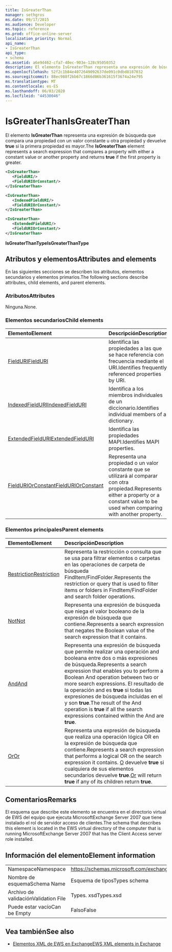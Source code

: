 ```yaml
---
title: IsGreaterThan
manager: sethgros
ms.date: 09/17/2015
ms.audience: Developer
ms.topic: reference
ms.prod: office-online-server
localization_priority: Normal
api_name:
- IsGreaterThan
api_type:
- schema
ms.assetid: a6e9d462-cfa7-40ec-903e-128c95050352
description: El elemento IsGreaterThan representa una expresión de búsqueda que compara una propiedad con un valor constante u otra propiedad y devuelve true si la primera propiedad es mayor.
ms.openlocfilehash: 52f2c1b84e4072649092637de091c0dbd8187032
ms.sourcegitcommit: 88ec988f2bb67c1866d06b361615f3674a24e795
ms.translationtype: MT
ms.contentlocale: es-ES
ms.lasthandoff: 06/03/2020
ms.locfileid: "44530046"
---
```

# <a name="isgreaterthan"></a><span data-ttu-id="59387-103">IsGreaterThan</span><span class="sxs-lookup"><span data-stu-id="59387-103">IsGreaterThan</span></span>

<span data-ttu-id="59387-104">El elemento **IsGreaterThan** representa una expresión de búsqueda que compara una propiedad con un valor constante u otra propiedad y devuelve **true** si la primera propiedad es mayor.</span><span class="sxs-lookup"><span data-stu-id="59387-104">The **IsGreaterThan** element represents a search expression that compares a property with either a constant value or another property and returns **true** if the first property is greater.</span></span> 
  
```xml
<IsGreaterThan>
   <FieldURI/>
   <FieldURIOrConstant/>
</IsGreaterThan>
```

```xml
<IsGreaterThan>
   <IndexedFieldURI/> 
   <FieldURIOrConstant/>
</IsGreaterThan>
```

```xml
<IsGreaterThan>
   <ExtendedFieldURI/>
   <FieldURIOrConstant/>
</IsGreaterThan>
```

<span data-ttu-id="59387-105">**IsGreaterThanType**</span><span class="sxs-lookup"><span data-stu-id="59387-105">**IsGreaterThanType**</span></span>

## <a name="attributes-and-elements"></a><span data-ttu-id="59387-106">Atributos y elementos</span><span class="sxs-lookup"><span data-stu-id="59387-106">Attributes and elements</span></span>

<span data-ttu-id="59387-107">En las siguientes secciones se describen los atributos, elementos secundarios y elementos primarios.</span><span class="sxs-lookup"><span data-stu-id="59387-107">The following sections describe attributes, child elements, and parent elements.</span></span>
  
### <a name="attributes"></a><span data-ttu-id="59387-108">Atributos</span><span class="sxs-lookup"><span data-stu-id="59387-108">Attributes</span></span>

<span data-ttu-id="59387-109">Ninguna.</span><span class="sxs-lookup"><span data-stu-id="59387-109">None.</span></span>
  
### <a name="child-elements"></a><span data-ttu-id="59387-110">Elementos secundarios</span><span class="sxs-lookup"><span data-stu-id="59387-110">Child elements</span></span>

|<span data-ttu-id="59387-111">**Elemento**</span><span class="sxs-lookup"><span data-stu-id="59387-111">**Element**</span></span>|<span data-ttu-id="59387-112">**Descripción**</span><span class="sxs-lookup"><span data-stu-id="59387-112">**Description**</span></span>|
|:-----|:-----|
|[<span data-ttu-id="59387-113">FieldURI</span><span class="sxs-lookup"><span data-stu-id="59387-113">FieldURI</span></span>](fielduri.md) <br/> |<span data-ttu-id="59387-114">Identifica las propiedades a las que se hace referencia con frecuencia mediante el URI.</span><span class="sxs-lookup"><span data-stu-id="59387-114">Identifies frequently referenced properties by URI.</span></span>  <br/> |
|[<span data-ttu-id="59387-115">IndexedFieldURI</span><span class="sxs-lookup"><span data-stu-id="59387-115">IndexedFieldURI</span></span>](indexedfielduri.md) <br/> |<span data-ttu-id="59387-116">Identifica a los miembros individuales de un diccionario.</span><span class="sxs-lookup"><span data-stu-id="59387-116">Identifies individual members of a dictionary.</span></span>  <br/> |
|[<span data-ttu-id="59387-117">ExtendedFieldURI</span><span class="sxs-lookup"><span data-stu-id="59387-117">ExtendedFieldURI</span></span>](extendedfielduri.md) <br/> |<span data-ttu-id="59387-118">Identifica las propiedades MAPI.</span><span class="sxs-lookup"><span data-stu-id="59387-118">Identifies MAPI properties.</span></span>  <br/> |
|[<span data-ttu-id="59387-119">FieldURIOrConstant</span><span class="sxs-lookup"><span data-stu-id="59387-119">FieldURIOrConstant</span></span>](fielduriorconstant.md) <br/> |<span data-ttu-id="59387-120">Representa una propiedad o un valor constante que se utilizará al comparar con otra propiedad.</span><span class="sxs-lookup"><span data-stu-id="59387-120">Represents either a property or a constant value to be used when comparing with another property.</span></span>  <br/> |
   
### <a name="parent-elements"></a><span data-ttu-id="59387-121">Elementos principales</span><span class="sxs-lookup"><span data-stu-id="59387-121">Parent elements</span></span>

|<span data-ttu-id="59387-122">**Elemento**</span><span class="sxs-lookup"><span data-stu-id="59387-122">**Element**</span></span>|<span data-ttu-id="59387-123">**Descripción**</span><span class="sxs-lookup"><span data-stu-id="59387-123">**Description**</span></span>|
|:-----|:-----|
|[<span data-ttu-id="59387-124">Restriction</span><span class="sxs-lookup"><span data-stu-id="59387-124">Restriction</span></span>](restriction.md) <br/> |<span data-ttu-id="59387-125">Representa la restricción o consulta que se usa para filtrar elementos o carpetas en las operaciones de carpeta de búsqueda FindItem/FindFolder.</span><span class="sxs-lookup"><span data-stu-id="59387-125">Represents the restriction or query that is used to filter items or folders in FindItem/FindFolder and search folder operations.</span></span>  <br/> |
|[<span data-ttu-id="59387-126">Not</span><span class="sxs-lookup"><span data-stu-id="59387-126">Not</span></span>](not.md) <br/> |<span data-ttu-id="59387-127">Representa una expresión de búsqueda que niega el valor booleano de la expresión de búsqueda que contiene.</span><span class="sxs-lookup"><span data-stu-id="59387-127">Represents a search expression that negates the Boolean value of the search expression that it contains.</span></span>  <br/> |
|[<span data-ttu-id="59387-128">And</span><span class="sxs-lookup"><span data-stu-id="59387-128">And</span></span>](and.md) <br/> |<span data-ttu-id="59387-129">Representa una expresión de búsqueda que permite realizar una operación and booleana entre dos o más expresiones de búsqueda.</span><span class="sxs-lookup"><span data-stu-id="59387-129">Represents a search expression that enables you to perform a Boolean And operation between two or more search expressions.</span></span> <span data-ttu-id="59387-130">El resultado de la operación and es **true** si todas las expresiones de búsqueda incluidas en el y son **true**.</span><span class="sxs-lookup"><span data-stu-id="59387-130">The result of the And operation is **true** if all the search expressions contained within the And are **true**.</span></span>  <br/> |
|[<span data-ttu-id="59387-131">Or</span><span class="sxs-lookup"><span data-stu-id="59387-131">Or</span></span>](or.md) <br/> |<span data-ttu-id="59387-132">Representa una expresión de búsqueda que realiza una operación lógica OR en la expresión de búsqueda que contiene.</span><span class="sxs-lookup"><span data-stu-id="59387-132">Represents a search expression that performs a logical OR on the search expression it contains.</span></span> <span data-ttu-id="59387-133">[O](or.md) devuelve **true** si cualquiera de sus elementos secundarios devuelve **true**.</span><span class="sxs-lookup"><span data-stu-id="59387-133">[Or](or.md) will return **true** if any of its children return **true**.</span></span>  <br/> |
   
## <a name="remarks"></a><span data-ttu-id="59387-134">Comentarios</span><span class="sxs-lookup"><span data-stu-id="59387-134">Remarks</span></span>

<span data-ttu-id="59387-135">El esquema que describe este elemento se encuentra en el directorio virtual de EWS del equipo que ejecuta MicrosoftExchange Server 2007 que tiene instalado el rol de servidor acceso de clientes.</span><span class="sxs-lookup"><span data-stu-id="59387-135">The schema that describes this element is located in the EWS virtual directory of the computer that is running MicrosoftExchange Server 2007 that has the Client Access server role installed.</span></span>
  
## <a name="element-information"></a><span data-ttu-id="59387-136">Información del elemento</span><span class="sxs-lookup"><span data-stu-id="59387-136">Element information</span></span>

|||
|:-----|:-----|
|<span data-ttu-id="59387-137">Namespace</span><span class="sxs-lookup"><span data-stu-id="59387-137">Namespace</span></span>  <br/> |https://schemas.microsoft.com/exchange/services/2006/types  <br/> |
|<span data-ttu-id="59387-138">Nombre de esquema</span><span class="sxs-lookup"><span data-stu-id="59387-138">Schema Name</span></span>  <br/> |<span data-ttu-id="59387-139">Esquema de tipos</span><span class="sxs-lookup"><span data-stu-id="59387-139">Types schema</span></span>  <br/> |
|<span data-ttu-id="59387-140">Archivo de validación</span><span class="sxs-lookup"><span data-stu-id="59387-140">Validation File</span></span>  <br/> |<span data-ttu-id="59387-141">Types. xsd</span><span class="sxs-lookup"><span data-stu-id="59387-141">Types.xsd</span></span>  <br/> |
|<span data-ttu-id="59387-142">Puede estar vacío</span><span class="sxs-lookup"><span data-stu-id="59387-142">Can be Empty</span></span>  <br/> |<span data-ttu-id="59387-143">Falso</span><span class="sxs-lookup"><span data-stu-id="59387-143">False</span></span>  <br/> |
   
## <a name="see-also"></a><span data-ttu-id="59387-144">Vea también</span><span class="sxs-lookup"><span data-stu-id="59387-144">See also</span></span>

- [<span data-ttu-id="59387-145">Elementos XML de EWS en Exchange</span><span class="sxs-lookup"><span data-stu-id="59387-145">EWS XML elements in Exchange</span></span>](ews-xml-elements-in-exchange.md)

